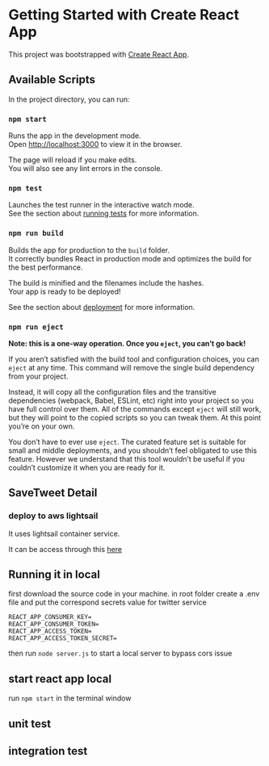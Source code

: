# Getting Started with Create React App

This project was bootstrapped with [Create React App](https://github.com/facebook/create-react-app).

## Available Scripts

In the project directory, you can run:

### `npm start`

Runs the app in the development mode.\
Open [http://localhost:3000](http://localhost:3000) to view it in the browser.

The page will reload if you make edits.\
You will also see any lint errors in the console.

### `npm test`

Launches the test runner in the interactive watch mode.\
See the section about [running tests](https://facebook.github.io/create-react-app/docs/running-tests) for more information.

### `npm run build`

Builds the app for production to the `build` folder.\
It correctly bundles React in production mode and optimizes the build for the best performance.

The build is minified and the filenames include the hashes.\
Your app is ready to be deployed!

See the section about [deployment](https://facebook.github.io/create-react-app/docs/deployment) for more information.

### `npm run eject`

**Note: this is a one-way operation. Once you `eject`, you can’t go back!**

If you aren’t satisfied with the build tool and configuration choices, you can `eject` at any time. This command will remove the single build dependency from your project.

Instead, it will copy all the configuration files and the transitive dependencies (webpack, Babel, ESLint, etc) right into your project so you have full control over them. All of the commands except `eject` will still work, but they will point to the copied scripts so you can tweak them. At this point you’re on your own.

You don’t have to ever use `eject`. The curated feature set is suitable for small and middle deployments, and you shouldn’t feel obligated to use this feature. However we understand that this tool wouldn’t be useful if you couldn’t customize it when you are ready for it.

## SaveTweet Detail

### deploy to aws lightsail
It uses lightsail container service.

It can be access through this [here](https://container-service-2.f4peb530dmhr8.us-west-2.cs.amazonlightsail.com/)

## Running it in local

 first download the source code in your machine.
 in root folder create a .env file and put the correspond secrets value for twitter service
 ```env
 REACT_APP_CONSUMER_KEY=
REACT_APP_CONSUMER_TOKEN=
REACT_APP_ACCESS_TOKEN=
REACT_APP_ACCESS_TOKEN_SECRET=
 ```

 then run `node server.js` to start a local server to bypass cors issue

 ## start react app local

 run `npm start` in the terminal window

 ## unit test


 ## integration test

